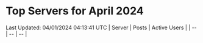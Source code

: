 # Top Servers for April 2024
Last Updated: 04/01/2024 04:13:41 UTC
| Server | Posts | Active Users |
| -- | -- | -- |
